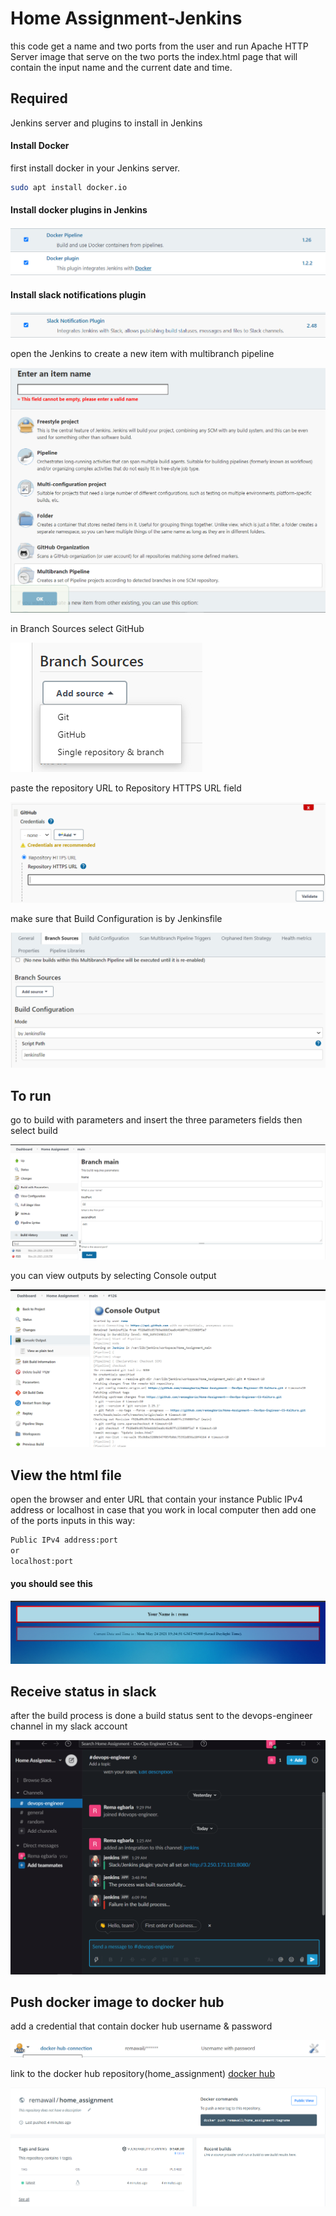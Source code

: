 # Home Assignment-Jenkins

this code get a name and two ports from the user and run Apache HTTP Server image that serve on the two ports the index.html page that will contain the input name and the current date and time.

## Required
Jenkins server and plugins to install in Jenkins

#### Install Docker

first install docker in your Jenkins server.

```bash
sudo apt install docker.io
```

#### Install docker plugins in Jenkins

![image](https://github.com/remaegbaria/Home-Assignment---DevOps-Engineer-CS-Kaltura/blob/main/screenshots/docker%20plugins.png)

#### Install slack notifications plugin

![image](https://github.com/remaegbaria/Home-Assignment---DevOps-Engineer-CS-Kaltura/blob/main/screenshots/slack%20plugin.png)

open the Jenkins to create a new item with multibranch pipeline 

![image](https://github.com/remaegbaria/Home-Assignment---DevOps-Engineer-CS-Kaltura/blob/main/screenshots/new%20item.png)

in Branch Sources select GitHub 

![image](https://github.com/remaegbaria/Home-Assignment---DevOps-Engineer-CS-Kaltura/blob/main/screenshots/github%20connection.png)

paste the repository URL to Repository HTTPS URL field

![image](https://github.com/remaegbaria/Home-Assignment---DevOps-Engineer-CS-Kaltura/blob/main/screenshots/gitub%20repo.png)

make sure that Build Configuration is by Jenkinsfile

![image](https://github.com/remaegbaria/Home-Assignment---DevOps-Engineer-CS-Kaltura/blob/main/screenshots/build%20config%20jenkinsfile.png)

## To run

go to build with parameters and insert the three parameters fields then select build

![image](https://github.com/remaegbaria/Home-Assignment---DevOps-Engineer-CS-Kaltura/blob/main/screenshots/build%20project.png)

you can view outputs by selecting Console output

![image](https://github.com/remaegbaria/Home-Assignment---DevOps-Engineer-CS-Kaltura/blob/main/screenshots/console%20output.png)

## View the html file

open the browser and enter URL that contain your instance Public IPv4 address or localhost in case that you work in local computer then add one of the ports inputs in this way:

```bash
Public IPv4 address:port
or
localhost:port
```

#### you should see this

![image](https://github.com/remaegbaria/Home-Assignment---DevOps-Engineer-CS-Kaltura/blob/main/screenshots/html%20page.png)

## Receive status in slack

after the build process is done a build status sent to the devops-engineer channel in my slack account

![image](https://github.com/remaegbaria/Home-Assignment---DevOps-Engineer-CS-Kaltura/blob/main/screenshots/print-screen-slack-notifications.png)

## Push docker image to docker hub
add a credential that contain docker hub username & password

![image](https://github.com/remaegbaria/Home-Assignment---DevOps-Engineer-CS-Kaltura/blob/main/screenshots/credential-docker-hub.png)

link to the docker hub repository(home_assignment)
<a href="https://hub.docker.com/repository/docker/remawail/home_assignment" target="_blank">docker hub</a>

![image](https://github.com/remaegbaria/Home-Assignment---DevOps-Engineer-CS-Kaltura/blob/main/screenshots/docker%20hub.png)
